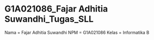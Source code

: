# G1A021086_Fajar Adhitia Suwandhi_Tugas_SLL
Nama  = Fajar Adhitia Suwandhi
NPM   = G1A021086
Kelas = Informatika B
